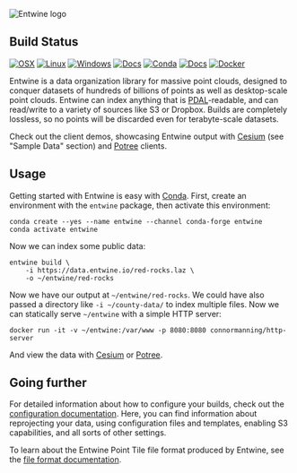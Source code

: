 ![Entwine logo](./doc/logo/color/entwine_logo_2-color-small.png)


## Build Status

[![OSX](https://github.com/connormanning/entwine/workflows/OSX/badge.svg)](https://github.com/connormanning/entwine/actions?query=workflow%3AOSX)
[![Linux](https://github.com/connormanning/entwine/workflows/Linux/badge.svg)](https://github.com/connormanning/entwine/actions?query=workflow%3ALinux)
[![Windows](https://github.com/connormanning/entwine/workflows/Windows/badge.svg)](https://github.com/connormanning/entwine/actions?query=workflow%3AWindows)
[![Docs](https://github.com/connormanning/entwine/workflows/Docs/badge.svg)](https://github.com/connormanning/entwine/actions?query=workflow%3ADocs)
[![Conda](https://github.com/connormanning/entwine/workflows/Conda/badge.svg)](https://github.com/connormanning/entwine/actions?query=workflow%3AConda)
[![Docs](https://github.com/connormanning/entwine/workflows/Docs/badge.svg)](https://github.com/connormanning/entwine/actions?query=workflow%3ADocs)
[![Docker](https://github.com/connormanning/entwine/workflows/Docker/badge.svg)](https://github.com/connormanning/entwine/actions?query=workflow%3ADocker)

Entwine is a data organization library for massive point clouds, designed to conquer datasets of hundreds of billions of points as well as desktop-scale point clouds.  Entwine can index anything that is [PDAL](https://pdal.io)-readable, and can read/write to a variety of sources like S3 or Dropbox.  Builds are completely lossless, so no points will be discarded even for terabyte-scale datasets.

Check out the client demos, showcasing Entwine output with [Cesium](https://viewer.copc.io?state=209b4b8dc400dd769eed0b8c15ecb46de666b10658fb12fc9c32c81f48242ad1) (see
"Sample Data" section) and [Potree](http://potree.entwine.io) clients.

Usage
--------------------------------------------------------------------------------

Getting started with Entwine is easy with [Conda](https://conda.io/docs/).  First,
create an environment with the `entwine` package, then activate this environment:
```
conda create --yes --name entwine --channel conda-forge entwine
conda activate entwine
```

Now we can index some public data:
```
entwine build \
    -i https://data.entwine.io/red-rocks.laz \
    -o ~/entwine/red-rocks
```

Now we have our output at `~/entwine/red-rocks`.  We could have also passed a directory like `-i ~/county-data/` to index multiple files.  Now we can
statically serve `~/entwine` with a simple HTTP server:
```
docker run -it -v ~/entwine:/var/www -p 8080:8080 connormanning/http-server
```

And view the data with [Cesium](https://viewer.copc.io/?q=http://localhost:8080/red-rocks/ept.json) or [Potree](http://potree.entwine.io/data/custom.html?r=http://localhost:8080/red-rocks/ept.json).

Going further
--------------------------------------------------------------------------------

For detailed information about how to configure your builds, check out the [configuration documentation](https://entwine.io/configuration.html).  Here, you can find information about reprojecting your data, using configuration files and templates, enabling S3 capabilities, and all sorts of other settings.

To learn about the Entwine Point Tile file format produced by Entwine, see the [file format documentation](https://entwine.io/entwine-point-tile.html).
